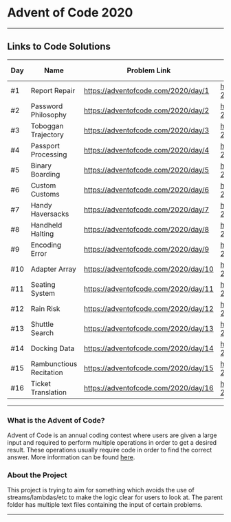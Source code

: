 # Advent of Code 2020

---

## Links to Code Solutions

| **Day** | **Name**                | **Problem Link**                     | **Brandon Li's Java Solution Code**                                                            | **Additional Notes**                    |
|---------|-------------------------|--------------------------------------|------------------------------------------------------------------------------------------------|-----------------------------------------|
| #1      | Report Repair           | https://adventofcode.com/2020/day/1  | https://github.com/PulseBeat02/Advent-of-Code-2020/blob/master/src/ReportRepair.java           |                                         |
| #2      | Password Philosophy     | https://adventofcode.com/2020/day/2  | https://github.com/PulseBeat02/Advent-of-Code-2020/blob/master/src/PasswordPhilosophy.java     |                                         |
| #3      | Toboggan Trajectory     | https://adventofcode.com/2020/day/3  | https://github.com/PulseBeat02/Advent-of-Code-2020/blob/master/src/TobogganTrajectory.java     |                                         |
| #4      | Passport Processing     | https://adventofcode.com/2020/day/4  | https://github.com/PulseBeat02/Advent-of-Code-2020/blob/master/src/PassportProcessing.java     |                                         |
| #5      | Binary Boarding         | https://adventofcode.com/2020/day/5  | https://github.com/PulseBeat02/Advent-of-Code-2020/blob/master/src/BinaryBoarding.java         | [Fefo6644](https://github.com/Fefo6644) |
| #6      | Custom Customs          | https://adventofcode.com/2020/day/6  | https://github.com/PulseBeat02/Advent-of-Code-2020/blob/master/src/CustomCustoms.java          |                                         |
| #7      | Handy Haversacks        | https://adventofcode.com/2020/day/7  | https://github.com/PulseBeat02/Advent-of-Code-2020/blob/master/src/HandyHaversacks.java        |                                         |
| #8      | Handheld Halting        | https://adventofcode.com/2020/day/8  | https://github.com/PulseBeat02/Advent-of-Code-2020/blob/master/src/HandheldHalting.java        |                                         |
| #9      | Encoding Error          | https://adventofcode.com/2020/day/9  | https://github.com/PulseBeat02/Advent-of-Code-2020/blob/master/src/EncodingError.java          |                                         |
| #10     | Adapter Array           | https://adventofcode.com/2020/day/10 | https://github.com/PulseBeat02/Advent-of-Code-2020/blob/master/src/AdapterArray.java           |                                         |
| #11     | Seating System          | https://adventofcode.com/2020/day/11 | https://github.com/PulseBeat02/Advent-of-Code-2020/blob/master/src/SeatingSystem.java          |                                         |
| #12     | Rain Risk               | https://adventofcode.com/2020/day/12 | https://github.com/PulseBeat02/Advent-of-Code-2020/blob/master/src/RainRisk.java               |                                         |
| #13     | Shuttle Search          | https://adventofcode.com/2020/day/13 | https://github.com/PulseBeat02/Advent-of-Code-2020/blob/master/src/ShuttleSearch.java          |                                         |
| #14     | Docking Data            | https://adventofcode.com/2020/day/14 | https://github.com/PulseBeat02/Advent-of-Code-2020/blob/master/src/DockingData.java            |                                         |
| #15     | Rambunctious Recitation | https://adventofcode.com/2020/day/15 | https://github.com/PulseBeat02/Advent-of-Code-2020/blob/master/src/RambunctiousRecitation.java |                                         |
| #16     | Ticket Translation      | https://adventofcode.com/2020/day/16 | https://github.com/PulseBeat02/Advent-of-Code-2020/blob/master/src/TicketTranslation.java      |                                         |

---

### What is the Advent of Code?
Advent of Code is an annual coding contest where users are given a large input and required
to perform multiple operations in order to get a desired result. These operations usually
require code in order to find the correct answer. More information can be found
[here](https://adventofcode.com/).

### About the Project
This project is trying to aim for something which avoids the use of streams/lambdas/etc to make the logic
clear for users to look at. The parent folder has multiple text files containing the input of
certain problems.

---







